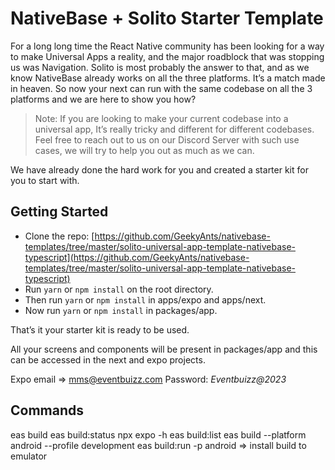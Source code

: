 # NativeBase + Solito Starter Template

For a long long time the React Native community has been looking for a way to make Universal Apps a reality, and the major roadblock that was stopping us was Navigation. Solito is most probably the answer to that, and as we know NativeBase already works on all the three platforms. It’s a match made in heaven. So now your next can run with the same codebase on all the 3 platforms and we are here to show you how?

> Note: If you are looking to make your current codebase into a universal app, It’s really tricky and different for different codebases. Feel free to reach out to us on our Discord Server with such use cases, we will try to help you out as much as we can.
> 

We have already done the hard work for you and created a starter kit for you to start with.

## Getting Started 

- Clone the repo: [https://github.com/GeekyAnts/nativebase-templates/tree/master/solito-universal-app-template-nativebase-typescript](https://github.com/GeekyAnts/nativebase-templates/tree/master/solito-universal-app-template-nativebase-typescript)
- Run `yarn` or `npm install` on the root directory.
- Then run `yarn` or `npm install` in apps/expo and apps/next.
- Now run `yarn` or `npm install` in packages/app.

That’s it your starter kit is ready to be used. 

All your screens and components will be present in packages/app and this can be accessed in the next and expo projects.

Expo 
email => mms@eventbuizz.com
Password: *Eventbuizz@2023*

## Commands 

eas build
eas build:status
npx expo -h
eas build:list
eas build --platform android --profile development
eas build:run -p android => install build to emulator 